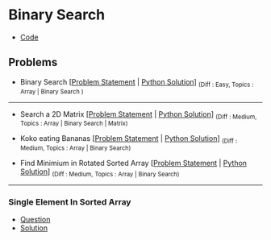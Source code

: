 # Binary Search

- [Code](/CompetitiveProgramming/BinarySearch/binarySearch.py)

## Problems

- Binary Search  [[Problem Statement](https://leetcode.com/problems/binary-search) | [Python Solution](/CompetitiveProgramming/BinarySearch/binarySearchLeetCode.py)] <sub> (Diff : Easy, Topics : Array | Binary Search )</sub> 

---

- Search a 2D Matrix  [[Problem Statement](https://leetcode.com/problems/search-a-2d-matrix/description/) | [Python Solution](/CompetitiveProgramming/BinarySearch//SearchA2DMatrix/searchA2DMAtrix.py)] <sub> (Diff : Medium, Topics : Array | Binary Search | Matrix)</sub>

- Koko eating Bananas  [[Problem Statement](https://leetcode.com/problems/koko-eating-bananas/description/) | [Python Solution](/CompetitiveProgramming/BinarySearch/kokoEatingBananas.py)] <sub> (Diff : Medium, Topics : Array | Binary Search)</sub> 

- Find Minimium in Rotated Sorted Array  [[Problem Statement](https://leetcode.com/problems/find-minimum-in-rotated-sorted-array) | [Python Solution](/CompetitiveProgramming/BinarySearch/findMinInRotatedSortedArray.py)] <sub> (Diff : Medium, Topics : Array | Binary Search)</sub> 

---

### Single Element In Sorted Array

- [Question](https://leetcode.com/problems/single-element-in-a-sorted-array/)
- [Solution](/CompetitiveProgramming/BinarySearch/binarySearch.py)

